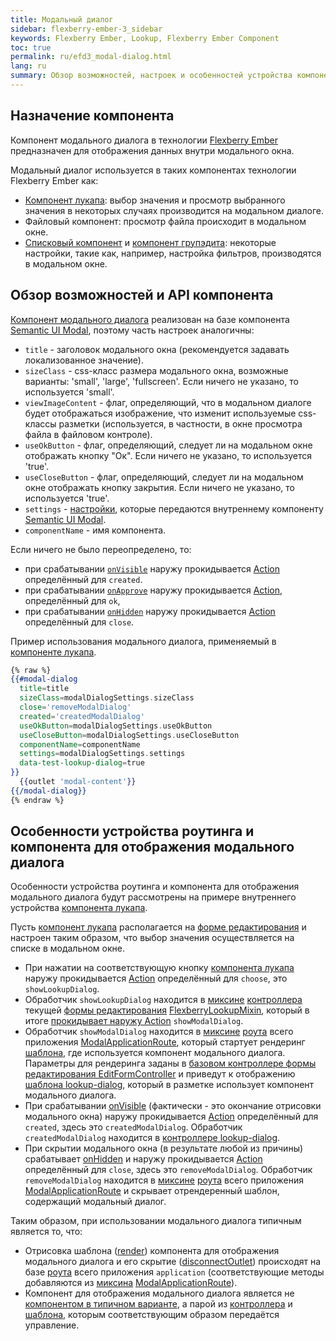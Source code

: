 ```yaml
---
title: Модальный диалог
sidebar: flexberry-ember-3_sidebar
keywords: Flexberry Ember, Lookup, Flexberry Ember Component
toc: true
permalink: ru/efd3_modal-dialog.html
lang: ru
summary: Обзор возможностей, настроек и особенностей устройства компонента модального диалога в технологии Flexberry Ember.
---
```


## Назначение компонента

Компонент модального диалога в технологии [Flexberry Ember](https://flexberry.github.io/ru/ef3_landing_page.html) предназначен для отображения данных внутри модального окна.

Модальный диалог используется в таких компонентах технологии Flexberry Ember как:

* [Компонент лукапа](ef3_flexberry-lookup.html): выбор значения и просмотр выбранного значения в некоторых случаях производится на модальном диалоге.
* Файловый компонент: просмотр файла происходит в модальном окне.
* [Списковый компонент](https://flexberry.github.io/ru/efd3_object-list-view.html) и [компонент групэдита](https://flexberry.github.io/ru/ef3_groupedit_with_multiselect.html): некоторые настройки, такие как, например, настройка фильтров, производятся в модальном окне.

## Обзор возможностей и API компонента

[Компонент модального диалога](http://flexberry.github.io/ember-flexberry/autodoc/develop/classes/ModalDialog.html) реализован на базе компонента [Semantic UI Modal](https://semantic-ui.com/modules/modal.html), поэтому часть настроек аналогичны:

* `title` - заголовок модального окна (рекомендуется задавать локализованное значение).
* `sizeClass` - css-класс размера модального окна, возможные варианты: 'small', 'large', 'fullscreen'. Если ничего не указано, то используется 'small'.
* `viewImageContent` - флаг, определяющий, что в модальном диалоге будет отображаться изображение, что изменит используемые css-классы разметки (используется, в частности, в окне просмотра файла в файловом контроле).
* `useOkButton` - флаг, определяющий, следует ли на модальном окне отображать кнопку "Ок". Если ничего не указано, то используется 'true'.
* `useCloseButton` - флаг, определяющий, следует ли на модальном окне отображать кнопку закрытия. Если ничего не указано, то используется 'true'.
* `settings` - [настройки](https://semantic-ui.com/modules/modal.html#/settings), которые передаются внутреннему компоненту [Semantic UI Modal](https://semantic-ui.com/modules/modal.html).
* `componentName` - имя компонента.

Если ничего не было переопределено, то:

* при срабатывании [`onVisible`](https://semantic-ui.com/modules/modal.html#/settings) наружу прокидывается [Action](https://guides.emberjs.com/v3.1.0/components/triggering-changes-with-actions/) определённый для `created`.
* при срабатывании [`onApprove`](https://semantic-ui.com/modules/modal.html#/settings) наружу прокидывается [Action](https://guides.emberjs.com/v3.1.0/components/triggering-changes-with-actions/), определённый для `ok`,
* при срабатывании [`onHidden`](https://semantic-ui.com/modules/modal.html#/settings) наружу прокидывается [Action](https://guides.emberjs.com/v3.1.0/components/triggering-changes-with-actions/) определённый для `close`.

Пример использования модального диалога, применяемый в [компоненте лукапа](ef3_flexberry-lookup.html).

```hbs
{% raw %}
{{#modal-dialog
  title=title
  sizeClass=modalDialogSettings.sizeClass
  close='removeModalDialog'
  created='createdModalDialog'
  useOkButton=modalDialogSettings.useOkButton
  useCloseButton=modalDialogSettings.useCloseButton
  componentName=componentName
  settings=modalDialogSettings.settings
  data-test-lookup-dialog=true
}}
  {{outlet 'modal-content'}}
{{/modal-dialog}}
{% endraw %}
```

## Особенности устройства роутинга и компонента для отображения модального диалога

Особенности устройства роутинга и компонента для отображения модального диалога будут рассмотрены на примере внутреннего устройства [компонента лукапа](ef3_flexberry-lookup.html).

Пусть [компонент лукапа](ef3_flexberry-lookup.html) располагается на [форме редактирования](efd3_editform.html) и настроен таким образом, что выбор значения осуществляется на списке в модальном окне.

* При нажатии на соответствующую кнопку [компонента лукапа](ef3_flexberry-lookup.html) наружу прокидывается [Action](https://guides.emberjs.com/v3.1.0/components/triggering-changes-with-actions/) определённый для `choose`, это `showLookupDialog`.
* Обработчик `showLookupDialog` находится в [миксине](https://api.emberjs.com/ember/3.1/classes/Mixin) [контроллера](https://guides.emberjs.com/v3.1.0/controllers/) текущей [формы редактирования](efd3_editform.html) [FlexberryLookupMixin](http://flexberry.github.io/ember-flexberry/autodoc/develop/classes/FlexberryLookupMixin.html), который в итоге [прокидывает наружу Action](https://api.emberjs.com/ember/3.25/classes/Controller/methods/send?anchor=send) `showModalDialog`.
* Обработчик `showModalDialog` находится в [миксине](https://api.emberjs.com/ember/3.1/classes/Mixin) [роута](https://guides.emberjs.com/v3.1.0/routing/defining-your-routes/) всего приложения [ModalApplicationRoute](http://flexberry.github.io/ember-flexberry/autodoc/develop/classes/ModalApplicationRoute.html), который стартует рендеринг [шаблона](https://guides.emberjs.com/v3.1.0/templates/handlebars-basics/), где используется компонент модального диалога. Параметры для рендеринга заданы в [базовом контроллере формы редактирования EditFormController](http://flexberry.github.io/ember-flexberry/autodoc/develop/classes/EditFormController.html) и приведут к отображению [шаблона lookup-dialog](https://github.com/Flexberry/ember-flexberry/blob/develop/app/templates/lookup-dialog.hbs), который в разметке использует компонент модального диалога.
* При срабатывании [onVisible](https://semantic-ui.com/modules/modal.html#/settings) (фактически - это окончание отрисовки модального окна) наружу прокидывается [Action](https://guides.emberjs.com/v3.1.0/components/triggering-changes-with-actions/) определённый для `created`, здесь это `createdModalDialog`. Обработчик `createdModalDialog` находится в [контроллере lookup-dialog](https://github.com/Flexberry/ember-flexberry/blob/develop/addon/controllers/lookup-dialog.js).
* При скрытии модального окна (в результате любой из причины) срабатывает [onHidden](https://semantic-ui.com/modules/modal.html#/settings) и наружу прокидывается [Action](https://guides.emberjs.com/v3.1.0/components/triggering-changes-with-actions/) определённый для `close`, здесь это `removeModalDialog`. Обработчик `removeModalDialog` находится в [миксине](https://api.emberjs.com/ember/3.1/classes/Mixin) [роута](https://guides.emberjs.com/v3.1.0/routing/defining-your-routes/) всего приложения [ModalApplicationRoute](http://flexberry.github.io/ember-flexberry/autodoc/develop/classes/ModalApplicationRoute.html) и скрывает отрендеренный шаблон, содержащий модальный диалог.

Таким образом, при использовании модального диалога типичным является то, что:

* Отрисовка шаблона ([render](https://api.emberjs.com/ember/3.1/classes/Route/methods/render?anchor=render)) компонента для отображения модального диалога и его скрытие ([disconnectOutlet](https://api.emberjs.com/ember/3.1/classes/Route/methods/disconnectOutlet?anchor=disconnectOutlet)) происходят на базе [роута](https://guides.emberjs.com/v3.1.0/routing/defining-your-routes/) всего приложения `application` (соответствующие методы добавляются из [миксина](https://api.emberjs.com/ember/3.1/classes/Mixin) [ModalApplicationRoute](http://flexberry.github.io/ember-flexberry/autodoc/develop/classes/ModalApplicationRoute.html)).
* Компонент для отображения модального диалога является не [компонентом в типичном варианте](https://api.emberjs.com/ember/3.1/classes/Component), а парой из [контроллера](https://guides.emberjs.com/v3.1.0/controllers/) и [шаблона](https://guides.emberjs.com/v3.1.0/templates/handlebars-basics/), которым соответствующим образом передаётся управление.
